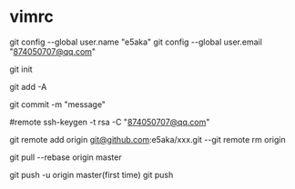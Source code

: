 # vimrc

git config --global user.name "e5aka" git config --global user.email "874050707@qq.com"

git init

git add -A

git commit -m "message"

#remote ssh-keygen -t rsa -C "874050707@qq.com"

git remote add origin git@github.com:e5aka/xxx.git --git remote rm origin

git pull --rebase origin master

git push -u origin master(first time) git push

